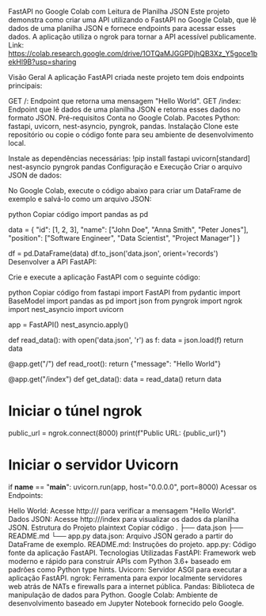 FastAPI no Google Colab com Leitura de Planilha JSON
Este projeto demonstra como criar uma API utilizando o FastAPI no Google Colab, que lê dados de uma planilha JSON e fornece endpoints para acessar esses dados. A aplicação utiliza o ngrok para tornar a API acessível publicamente.
Link: https://colab.research.google.com/drive/1OTQaMJGGPDjhQB3Xz_Y5goce1bekHl9B?usp=sharing

Visão Geral
A aplicação FastAPI criada neste projeto tem dois endpoints principais:

GET /: Endpoint que retorna uma mensagem "Hello World".
GET /index: Endpoint que lê dados de uma planilha JSON e retorna esses dados no formato JSON.
Pré-requisitos
Conta no Google Colab.
Pacotes Python: fastapi, uvicorn, nest-asyncio, pyngrok, pandas.
Instalação
Clone este repositório ou copie o código fonte para seu ambiente de desenvolvimento local.

Instale as dependências necessárias:
!pip install fastapi uvicorn[standard] nest-asyncio pyngrok pandas
Configuração e Execução
Criar o arquivo JSON de dados:

No Google Colab, execute o código abaixo para criar um DataFrame de exemplo e salvá-lo como um arquivo JSON:

python
Copiar código
import pandas as pd

data = {
    "id": [1, 2, 3],
    "name": ["John Doe", "Anna Smith", "Peter Jones"],
    "position": ["Software Engineer", "Data Scientist", "Project Manager"]
}

df = pd.DataFrame(data)
df.to_json('data.json', orient='records')
Desenvolver a API FastAPI:

Crie e execute a aplicação FastAPI com o seguinte código:

python
Copiar código
from fastapi import FastAPI
from pydantic import BaseModel
import pandas as pd
import json
from pyngrok import ngrok
import nest_asyncio
import uvicorn

app = FastAPI()
nest_asyncio.apply()

def read_data():
    with open('data.json', 'r') as f:
        data = json.load(f)
    return data

@app.get("/")
def read_root():
    return {"message": "Hello World"}

@app.get("/index")
def get_data():
    data = read_data()
    return data

# Iniciar o túnel ngrok
public_url = ngrok.connect(8000)
print(f"Public URL: {public_url}")

# Iniciar o servidor Uvicorn
if __name__ == "__main__":
    uvicorn.run(app, host="0.0.0.0", port=8000)
Acessar os Endpoints:

Hello World: Acesse http://<ngrok-url>/ para verificar a mensagem "Hello World".
Dados JSON: Acesse http://<ngrok-url>/index para visualizar os dados da planilha JSON.
Estrutura do Projeto
plaintext
Copiar código
.
├── data.json
├── README.md
└── app.py
data.json: Arquivo JSON gerado a partir do DataFrame de exemplo.
README.md: Instruções do projeto.
app.py: Código fonte da aplicação FastAPI.
Tecnologias Utilizadas
FastAPI: Framework web moderno e rápido para construir APIs com Python 3.6+ baseado em padrões como Python type hints.
Uvicorn: Servidor ASGI para executar a aplicação FastAPI.
ngrok: Ferramenta para expor localmente servidores web atrás de NATs e firewalls para a internet pública.
Pandas: Biblioteca de manipulação de dados para Python.
Google Colab: Ambiente de desenvolvimento baseado em Jupyter Notebook fornecido pelo Google.
